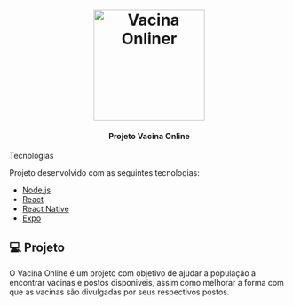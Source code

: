 <h1 align="center">
    <img alt="Vacina Onliner" src=".github/" width="200px" />
</h1>

<h4 align="center">
  Projeto Vacina Online
</h4>

Tecnologias

Projeto desenvolvido com as seguintes tecnologias:

- [Node.js](https://nodejs.org/en/)
- [React](https://reactjs.org)
- [React Native](https://facebook.github.io/react-native/)
- [Expo](https://expo.io/)

## 💻 Projeto

O Vacina Online é um projeto com objetivo de ajudar a população a encontrar vacinas e postos disponiveis, assim como melhorar a forma com que as vacinas são divulgadas por seus respectivos postos. 

